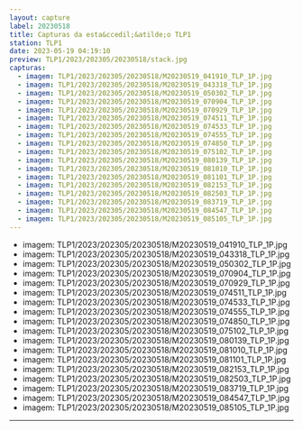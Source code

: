 ```yaml
---
layout: capture
label: 20230518
title: Capturas da esta&ccedil;&atilde;o TLP1
station: TLP1
date: 2023-05-19 04:19:10
preview: TLP1/2023/202305/20230518/stack.jpg
capturas:
  - imagem: TLP1/2023/202305/20230518/M20230519_041910_TLP_1P.jpg
  - imagem: TLP1/2023/202305/20230518/M20230519_043318_TLP_1P.jpg
  - imagem: TLP1/2023/202305/20230518/M20230519_050302_TLP_1P.jpg
  - imagem: TLP1/2023/202305/20230518/M20230519_070904_TLP_1P.jpg
  - imagem: TLP1/2023/202305/20230518/M20230519_070929_TLP_1P.jpg
  - imagem: TLP1/2023/202305/20230518/M20230519_074511_TLP_1P.jpg
  - imagem: TLP1/2023/202305/20230518/M20230519_074533_TLP_1P.jpg
  - imagem: TLP1/2023/202305/20230518/M20230519_074555_TLP_1P.jpg
  - imagem: TLP1/2023/202305/20230518/M20230519_074850_TLP_1P.jpg
  - imagem: TLP1/2023/202305/20230518/M20230519_075102_TLP_1P.jpg
  - imagem: TLP1/2023/202305/20230518/M20230519_080139_TLP_1P.jpg
  - imagem: TLP1/2023/202305/20230518/M20230519_081010_TLP_1P.jpg
  - imagem: TLP1/2023/202305/20230518/M20230519_081101_TLP_1P.jpg
  - imagem: TLP1/2023/202305/20230518/M20230519_082153_TLP_1P.jpg
  - imagem: TLP1/2023/202305/20230518/M20230519_082503_TLP_1P.jpg
  - imagem: TLP1/2023/202305/20230518/M20230519_083719_TLP_1P.jpg
  - imagem: TLP1/2023/202305/20230518/M20230519_084547_TLP_1P.jpg
  - imagem: TLP1/2023/202305/20230518/M20230519_085105_TLP_1P.jpg
---
```

  - imagem: TLP1/2023/202305/20230518/M20230519_041910_TLP_1P.jpg
  - imagem: TLP1/2023/202305/20230518/M20230519_043318_TLP_1P.jpg
  - imagem: TLP1/2023/202305/20230518/M20230519_050302_TLP_1P.jpg
  - imagem: TLP1/2023/202305/20230518/M20230519_070904_TLP_1P.jpg
  - imagem: TLP1/2023/202305/20230518/M20230519_070929_TLP_1P.jpg
  - imagem: TLP1/2023/202305/20230518/M20230519_074511_TLP_1P.jpg
  - imagem: TLP1/2023/202305/20230518/M20230519_074533_TLP_1P.jpg
  - imagem: TLP1/2023/202305/20230518/M20230519_074555_TLP_1P.jpg
  - imagem: TLP1/2023/202305/20230518/M20230519_074850_TLP_1P.jpg
  - imagem: TLP1/2023/202305/20230518/M20230519_075102_TLP_1P.jpg
  - imagem: TLP1/2023/202305/20230518/M20230519_080139_TLP_1P.jpg
  - imagem: TLP1/2023/202305/20230518/M20230519_081010_TLP_1P.jpg
  - imagem: TLP1/2023/202305/20230518/M20230519_081101_TLP_1P.jpg
  - imagem: TLP1/2023/202305/20230518/M20230519_082153_TLP_1P.jpg
  - imagem: TLP1/2023/202305/20230518/M20230519_082503_TLP_1P.jpg
  - imagem: TLP1/2023/202305/20230518/M20230519_083719_TLP_1P.jpg
  - imagem: TLP1/2023/202305/20230518/M20230519_084547_TLP_1P.jpg
  - imagem: TLP1/2023/202305/20230518/M20230519_085105_TLP_1P.jpg
---
